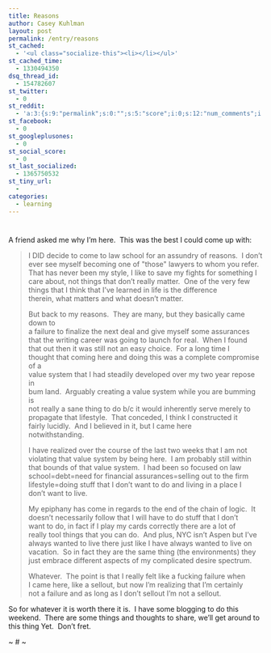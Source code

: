 ```yaml
---
title: Reasons
author: Casey Kuhlman
layout: post
permalink: /entry/reasons
st_cached:
  - '<ul class="socialize-this"><li></li></ul>'
st_cached_time:
  - 1330494350
dsq_thread_id:
  - 154782607
st_twitter:
  - 0
st_reddit:
  - 'a:3:{s:9:"permalink";s:0:"";s:5:"score";i:0;s:12:"num_comments";i:0;}'
st_facebook:
  - 0
st_googleplusones:
  - 0
st_social_score:
  - 0
st_last_socialized:
  - 1365750532
st_tiny_url:
  - 
categories:
  - learning
---
```

# 

A friend asked me why I’m here.  This was the best I could come up with:

> I DID decide to come to law school for an assundry of reasons.  I don’t  
> ever see myself becoming one of "those" lawyers to whom you refer.  
> That has never been my style, I like to save my fights for something I  
> care about, not things that don’t really matter.  One of the very few  
> things that I think that I’ve learned in life is the difference  
> therein, what matters and what doesn’t matter.
> 
> But back to my reasons.  They are many, but they basically came down to  
> a failure to finalize the next deal and give myself some assurances  
> that the writing career was going to launch for real.  When I found  
> that out then it was still not an easy choice.  For a long time I  
> thought that coming here and doing this was a complete compromise of a  
> value system that I had steadily developed over my two year repose in  
> bum land.  Arguably creating a value system while you are bumming is  
> not really a sane thing to do b/c it would inherently serve merely to  
> propagate that lifestyle.  That conceded, I think I constructed it  
> fairly lucidly.  And I believed in it, but I came here  
> notwithstanding.  
> 
> I have realized over the course of the last two weeks that I am not  
> violating that value system by being here.  I am probably still within  
> that bounds of that value system.  I had been so focused on law  
> school=debt=need for financial assurances=selling out to the firm  
> lifestyle=doing stuff that I don’t want to do and living in a place I  
> don’t want to live.
> 
> My epiphany has come in regards to the end of the chain of logic.  It  
> doesn’t necessarily follow that I will have to do stuff that I don’t  
> want to do, in fact if I play my cards correctly there are a lot of  
> really tool things that you can do.  And plus, NYC isn’t Aspen but I’ve  
> always wanted to live there just like I have always wanted to live on  
> vacation.  So in fact they are the same thing (the environments) they  
> just embrace different aspects of my complicated desire spectrum.
> 
> Whatever.  The point is that I really felt like a fucking failure when  
> I came here, like a sellout, but now I’m realizing that I’m certainly  
> not a failure and as long as I don’t sellout I’m not a sellout.  

So for whatever it is worth there it is.  I have some blogging to do this weekend.  There are some things and thoughts to share, we’ll get around to this thing Yet.  Don’t fret.

~ # ~